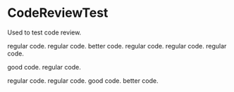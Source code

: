 # CodeReviewTest
Used to test code review.

regular code.
regular code.
better code.
regular code.
regular code.
regular code.

good code.
regular code.

regular code.
regular code.
good code.
better code.
